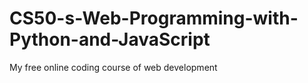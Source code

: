 # CS50-s-Web-Programming-with-Python-and-JavaScript
My free online coding course of web development
